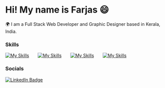 Hi! My name is Farjas 😄
========================================================================================================================================

🌍  I am a Full Stack Web Developer and Graphic Designer based in Kerala, India.
<br/>

### Skills

[![My Skills](https://skillicons.dev/icons?i=next,react,tailwind)](https://skillicons.dev) &nbsp;&nbsp;&nbsp;&nbsp;&nbsp; 
[![My Skills](https://skillicons.dev/icons?i=nodejs,express,mongodb)](https://skillicons.dev) &nbsp;&nbsp;&nbsp;&nbsp;&nbsp; 
[![My Skills](https://skillicons.dev/icons?i=html,css,js,ts)](https://skillicons.dev) &nbsp;&nbsp;&nbsp;&nbsp;&nbsp; 
[![My Skills](https://skillicons.dev/icons?i=ai,ps,figma)](https://skillicons.dev) &nbsp;&nbsp;&nbsp;&nbsp;&nbsp; 
<br/>

### Socials

<div id="badges">
  <a href="https://www.linkedin.com/in/farjas/">
    <img src="https://img.shields.io/badge/LinkedIn-blue?style=for-the-badge&logo=linkedin&logoColor=white" alt="LinkedIn Badge"/>
  </a>
</div>
